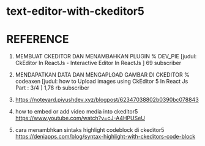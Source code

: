 # text-editor-with-ckeditor5
# REFERENCE
 1. MEMBUAT CKEDITOR DAN MENAMBAHKAN PLUGIN
   % DEV_PIE [judul: CkEditor In ReactJs - Interactive Editor In ReactJs ]
     69 subscriber
     
 2. MENDAPATKAN DATA DAN MENGAPLOAD GAMBAR DI CKEDITOR
   % codeaxen [judul: how to Upload images using CkEditor 5 In React Js Part : 3/4 ]
     1,78 rb subscriber
 3. https://noteyard.piyushdev.xyz/blogpost/62347038802b0390bc078843
 4. how to embed or add video media into ckeditor5 https://www.youtube.com/watch?v=cJ-A4HPUSeU
 5. cara menambhkan sintaks highlight codeblock di ckeditor5 https://deniapps.com/blog/syntax-highlight-with-ckeditors-code-block
